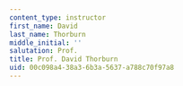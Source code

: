```yaml
---
content_type: instructor
first_name: David
last_name: Thorburn
middle_initial: ''
salutation: Prof.
title: Prof. David Thorburn
uid: 00c098a4-38a3-6b3a-5637-a788c70f97a8
---
```

